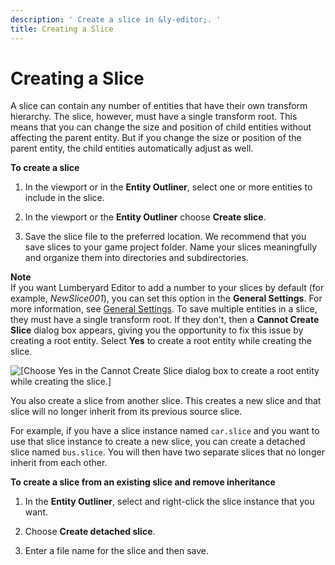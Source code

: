 ```yaml
---
description: ' Create a slice in &ly-editor;. '
title: Creating a Slice
---
```

# Creating a Slice<a name="component-slices-creating"></a>

A slice can contain any number of entities that have their own transform hierarchy\. The slice, however, must have a single transform root\. This means that you can change the size and position of child entities without affecting the parent entity\. But if you change the size or position of the parent entity, the child entities automatically adjust as well\.

**To create a slice**

1. In the viewport or in the **Entity Outliner**, select one or more entities to include in the slice\.

1. In the viewport or the **Entity Outliner** choose **Create slice**\.

1. Save the slice file to the preferred location\. We recommend that you save slices to your game project folder\. Name your slices meaningfully and organize them into directories and subdirectories\. 

**Note**  
If you want Lumberyard Editor to add a number to your slices by default \(for example, *NewSlice001*\), you can set this option in the **General Settings**\. For more information, see [General Settings](/docs/userguide/editor/customizing.md#lumberyard-editor-customizing-preferences-general)\.
To save multiple entities in a slice, they must have a single transform root\. If they don't, then a **Cannot Create Slice** dialog box appears, giving you the opportunity to fix this issue by creating a root entity\. Select **Yes** to create a root entity while creating the slice\.  

![\[Choose Yes in the Cannot Create Slice dialog box to create a root entity while creating the slice.\]](/images/userguide/component/cannot-create-slice-create-root-entity.png)

You also create a slice from another slice\. This creates a new slice and that slice will no longer inherit from its previous source slice\.

For example, if you have a slice instance named `car.slice` and you want to use that slice instance to create a new slice, you can create a detached slice named `bus.slice`\. You will then have two separate slices that no longer inherit from each other\. 

**To create a slice from an existing slice and remove inheritance**

1. In the **Entity Outliner**, select and right\-click the slice instance that you want\.

1. Choose **Create detached slice**\.

1. Enter a file name for the slice and then save\.